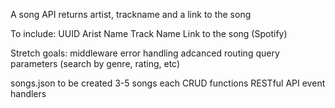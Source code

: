 A song API
returns artist, trackname and a link to the song

To include:
UUID
Arist Name
Track Name
Link to the song (Spotify)

Stretch goals:
middleware error handling
adcanced routing query parameters (search by genre, rating, etc)

songs.json to be created
3-5 songs each
CRUD functions
RESTful API event handlers
